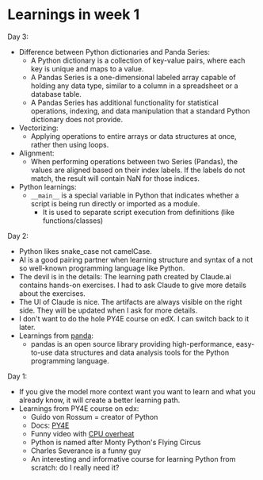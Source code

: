 # Learnings in week 1

Day 3: 
- Difference between Python dictionaries and Panda Series:
  - A Python dictionary is a collection of key-value pairs, where each key is unique and maps to a value.
  - A Pandas Series is a one-dimensional labeled array capable of holding any data type, similar to a column in a spreadsheet or a database table.
  - A Pandas Series has additional functionality for statistical operations, indexing, and data manipulation that a standard Python dictionary does not provide.
- Vectorizing:
  - Applying operations to entire arrays or data structures at once, rather then using loops.
- Alignment:
  - When performing operations between two Series (Pandas), the values are aligned based on their index labels. If the labels do not match, the result will contain NaN for those indices.
- Python learnings:
  - `__main__` is a special variable in Python that indicates whether a script is being run directly or imported as a module.
    - It is used to separate script execution from definitions (like functions/classes) 
    
Day 2:
- Python likes snake_case not camelCase.
- AI is a good pairing partner when learning structure and syntax of a not so well-known programming language like Python.
- The devil is in the details: The learning path created by Claude.ai contains hands-on exercises. I had to ask Claude to give more details about the exercises.
- The UI of Claude is nice. The artifacts are always visible on the right side. They will be updated when I ask for more details.
- I don't want to do the hole PY4E course on edX. I can switch back to it later.
- Learnings from [panda](https://pandas.pydata.org/docs/index.html):
  - pandas is an open source library providing high-performance, easy-to-use data structures and data analysis tools for the Python programming language. 

Day 1: 
- If you give the model more context want you want to learn and what you already know, it will create a better learning path.
- Learnings from PY4E course on edx:
  - Guido von Rossum = creator of Python
  - Docs: [PY4E](https://www.py4e.com/book)
  - Funny video with [CPU overheat](https://www.youtube.com/watch?v=BSGcnRanYMM)
  - Python is named after Monty Python's Flying Circus
  - Charles Severance is a funny guy
  - An interesting and informative course for learning Python from scratch: do I really need it?
